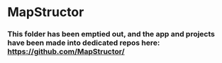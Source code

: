 # MapStructor

### This folder has been emptied out, and the app and projects have been made into dedicated repos here: https://github.com/MapStructor/
